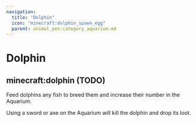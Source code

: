 ```yaml
---
navigation:
  title: "Dolphin"
  icon: "minecraft:dolphin_spawn_egg"
  parent: animal_pen:category_aquarium.md
---
```


# Dolphin

## minecraft:dolphin (TODO)

<GameScene zoom={4}>
  <Entity id="minecraft:dolphin" />
</GameScene>

<ItemImage id="minecraft:cod" />

Feed dolphins any fish to breed them and increase their number in the Aquarium.

<ItemImage id="minecraft:diamond_sword" />

Using a sword or axe on the Aquarium will kill the dolphin and drop its loot.

